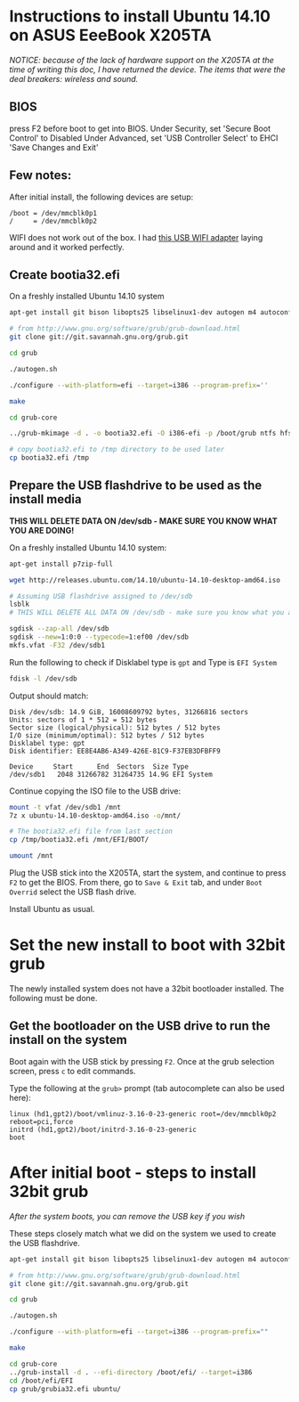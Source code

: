 # Instructions to install Ubuntu 14.10 on ASUS EeeBook X205TA

*NOTICE: because of the lack of hardware support on the X205TA at the time of writing this doc, I have returned the device.  The items that were the deal breakers: wireless and sound.*

## BIOS
press F2 before boot to get into BIOS.
Under Security, set 'Secure Boot Control' to Disabled
Under Advanced, set 'USB Controller Select' to EHCI
'Save Changes and Exit'

## Few notes:

After initial install, the following devices are setup:
```
/boot = /dev/mmcblk0p1
/     = /dev/mmcblk0p2
```

WIFI does not work out of the box. I had [this USB WIFI adapter](http://www.newegg.com/Product/Product.aspx?Item=N82E16833315091) laying around and it worked perfectly.


## Create bootia32.efi

On a freshly installed Ubuntu 14.10 system
```bash
apt-get install git bison libopts25 libselinux1-dev autogen m4 autoconf help2man libopts25-dev flex libfont-freetype-perl automake autotools-dev libfreetype6-dev texinfo

# from http://www.gnu.org/software/grub/grub-download.html
git clone git://git.savannah.gnu.org/grub.git

cd grub

./autogen.sh

./configure --with-platform=efi --target=i386 --program-prefix=''

make

cd grub-core

../grub-mkimage -d . -o bootia32.efi -O i386-efi -p /boot/grub ntfs hfs appleldr boot cat efi_gop efi_uga elf fat hfsplus iso9660 linux keylayouts memdisk minicmd part_apple ext2 extcmd xfs xnu part_bsd part_gpt search search_fs_file chain btrfs loadbios loadenv lvm minix minix2 reiserfs memrw mmap msdospart scsi loopback normal configfile gzio all_video efi_gop efi_uga gfxterm gettext echo boot chain eval

# copy bootia32.efi to /tmp directory to be used later
cp bootia32.efi /tmp
```

## Prepare the USB flashdrive to be used as the install media
**THIS WILL DELETE DATA ON /dev/sdb - MAKE SURE YOU KNOW WHAT YOU ARE DOING!**

On a freshly installed Ubuntu 14.10 system:
```bash
apt-get install p7zip-full

wget http://releases.ubuntu.com/14.10/ubuntu-14.10-desktop-amd64.iso

# Assuming USB flashdrive assigned to /dev/sdb
lsblk
# THIS WILL DELETE ALL DATA ON /dev/sdb - make sure you know what you are doing!

sgdisk --zap-all /dev/sdb
sgdisk --new=1:0:0 --typecode=1:ef00 /dev/sdb
mkfs.vfat -F32 /dev/sdb1
```
Run the following to check if Disklabel type is `gpt` and Type is `EFI System`
```bash
fdisk -l /dev/sdb
```
Output should match:
```
Disk /dev/sdb: 14.9 GiB, 16008609792 bytes, 31266816 sectors
Units: sectors of 1 * 512 = 512 bytes
Sector size (logical/physical): 512 bytes / 512 bytes
I/O size (minimum/optimal): 512 bytes / 512 bytes
Disklabel type: gpt
Disk identifier: EE8E4AB6-A349-426E-81C9-F37EB3DFBFF9

Device     Start      End  Sectors  Size Type
/dev/sdb1   2048 31266782 31264735 14.9G EFI System
``` 

Continue copying the ISO file to the USB drive:
```bash
mount -t vfat /dev/sdb1 /mnt
7z x ubuntu-14.10-desktop-amd64.iso -o/mnt/

# The bootia32.efi file from last section
cp /tmp/bootia32.efi /mnt/EFI/BOOT/

umount /mnt
```
Plug the USB stick into the X205TA, start the system, and continue to press `F2` to get the BIOS.  From there, go to `Save & Exit` tab, and under `Boot Overrid` select the USB flash drive.

Install Ubuntu as usual.

# Set the new install to boot with 32bit grub

The newly installed system does not have a 32bit bootloader installed.  The following must be done.

## Get the bootloader on the USB drive to run the install on the system

Boot again with the USB stick by pressing `F2`.  Once at the grub selection screen, press `c` to edit commands.

Type the following at the `grub>` prompt (tab autocomplete can also be used here):
```
linux (hd1,gpt2)/boot/vmlinuz-3.16-0-23-generic root=/dev/mmcblk0p2 reboot=pci,force
initrd (hd1,gpt2)/boot/initrd-3.16-0-23-generic
boot
```

# After initial boot - steps to install 32bit grub

*After the system boots, you can remove the USB key if you wish*

These steps closely match what we did on the system we used to create the USB flashdrive.

```bash
apt-get install git bison libopts25 libselinux1-dev autogen m4 autoconf help2man libopts25-dev flex libfont-freetype-perl automake autotools-dev libfreetype6-dev texinfo

# from http://www.gnu.org/software/grub/grub-download.html
git clone git://git.savannah.gnu.org/grub.git

cd grub

./autogen.sh

./configure --with-platform=efi --target=i386 --program-prefix=""

make

cd grub-core
../grub-install -d . --efi-directory /boot/efi/ --target=i386
cd /boot/efi/EFI
cp grub/grubia32.efi ubuntu/
```
